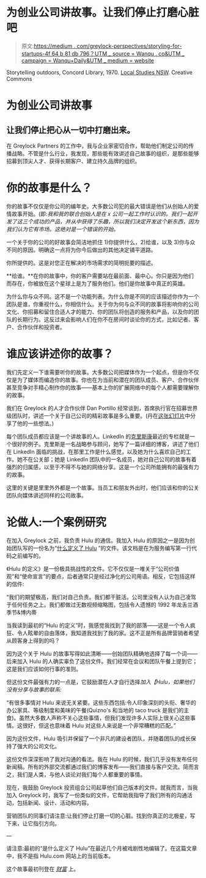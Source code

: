 # 为创业公司讲故事。让我们停止打磨心脏吧

> 原文:[https://medium . com/greylock-perspectives/storyling-for-startups-4f 64 b 81 db 796？UTM _ source = Wanqu . co&UTM _ campaign = Wanqu+Daily&UTM _ medium = website](https://medium.com/greylock-perspectives/storytelling-for-startups-4f64b81db796?utm_source=wanqu.co&utm_campaign=Wanqu+Daily&utm_medium=website)



Storytelling outdoors, Concord Library, 1970\. [Local Studies NSW](https://www.flickr.com/photos/local_studies_nsw/). Creative Commons



# 为创业公司讲故事

## 让我们停止把心从一切中打磨出来。

在 Greylock Partners 的工作中，我与企业家密切合作，帮助他们制定公司的传播战略。不管是什么行业，我发现，那些能有效讲述自己故事的组织，是那些能够招募到顶尖人才、获得长期客户、建立持久品牌的组织。

# 你的故事是什么？

你的故事不仅仅是你公司的编年史。大多数公司犯的最大错误是他们从创始人的爱情故事开始。(即:*我和我的联合创始人是在 x 公司一起工作时认识的。我们一起开发了这三个成功的产品，并从中获得了乐趣，所以我们决定开发这个新东西，因为我们认为它有市场。这绝对是一个错误的开始。*

一个关于你的公司的好故事会简洁地抓住 1)你提供什么，2)给谁，以及 3)你与众不同的原因。明确这一点将为你今后做出的其他决定铺平道路。

你所提供的。这是对您正在解决的市场需求的简明扼要的描述。

**给谁。**在你的故事中，你的客户需要站在最前面、最中心。你只是因为他们而存在，你被放在这个星球上是为了服务他们。他们是你故事中真正的英雄。

为什么你与众不同。这不是一个功能列表。为什么你是不同的应该描述你作为一个团队是谁，你重视什么，你相信什么。关于你为何与众不同的故事将影响你的公司文化、你招募和留住合适人才的能力、你的团队将创造的服务和产品，以及你的团队的长期行为。这反过来会影响人们在你不在房间时谈论你的方式，比如记者、客户、合作伙伴和投资者。

# 谁应该讲述你的故事？

我们先定义一下谁需要听你的故事。大多数公司把媒体作为一个起点，但是你不仅仅是为了媒体而编造你的故事。你也在为当前和潜在的团队成员、客户、合作伙伴甚至竞争对手精心制作你的故事——基本上你的扩展网络中的每个人都需要理解你的故事。

我们在 Greylock 的人才合作伙伴 Dan Portillo 经常谈到，首席执行官在招募世界级团队时，讲述一个关于自己公司的精彩故事是多么重要。(丹在[这张幻灯片](http://www.slideshare.net/DanielPortillo1/greylock-recruiting)中分享了他的一些想法。)

每个团队成员都应该是一个讲故事的人。LinkedIn 的[克里斯康](https://www.linkedin.com/profile/view?id=24669532&authType=name&authToken=Wobc&goback=)最近的专栏就是一个很好的例子。克里斯是一名战略参与顾问，她写了一篇详细的博客，讲述了他们在 LinkedIn 面临的挑战，在那里工作是什么感觉，以及她为什么喜欢自己的工作。她不在公关部；她是 LinkedIn 团队中的一名成员，她对自己公司的故事有着强烈的归属感，以至于不得不与她的网络分享。这是一个公司所能拥有的最强有力的故事。

这里的关键是里里外外都是一个故事。当员工和朋友外出时，他们应该和你的公关团队向媒体讲述同样的公司故事。

# 论做人:一个案例研究

在加入 Greylock 之前，我负责 Hulu 的通信。我加入 Hulu 的原因之一是因为创始团队写的一份名为“[什么定义了 Hulu](https://medium.com/@ElisaSchreiber/what-defines-hulu-the-original-version-2c252780bb13) ”的文件。该文档是在为服务编写第一行代码之前编写的。

《Hulu 的定义》是一份极具挑战性的文件。它不仅仅是一堆关于“公司价值观”和“使命宣言”的要点，后者通常只是经过净化的公司用语。相反，它包括这样的信件:

“我们的期望极高，我们对自己负责。我们都干脏活。公司里没有人认为自己凌驾于任何任务之上。我们都做过无数视频缩略图，包括令人遗憾的 1992 年龙舌兰酒季节&博内蒂

当我读到最初的“Hulu 的定义”时，我感觉我找到了我的部落——这是一个令人疯狂、令人眩晕的自由落体，我知道我找到了我的家。这不正是所有品牌营销者希望从顾客身上得到的吗？

因为这个关于 Hulu 的故事写得如此清晰——创始团队精确地选择了每一个词——后来加入 Hulu 的人确实辜负了这份文件。我们经常在会议和团队午餐上提到它；这是我们应该如何行事的准则。

但这份文件最强有力的一点是，它鼓励潜在人才自行选择*加入【Hulu，如果他们没有分享与故事的联系:*

“有很多事情对 Hulu 来说无关紧要。这些东西包括:令人印象深刻的头衔、奢华的办公家具、等级制度和美味的午餐(Quizno's 和当地的 taco truck 是我们的主食)。虽然大多数人声称不关心这些事情，但我们发现许多人实际上很关心这些事情。这很好，但这也意味着 Hulu 对这些人来说是一个非常糟糕的匹配。”

因为这份文件，Hulu 吸引并保留了一个非凡的建设者团队，并随着团队的成长保持了强大的公司文化。

这份文件深深影响了我对沟通的看法。我在 Hulu 的时候，我们几乎没有发布任何新闻稿。所有的外部交流都通过我们的博客发布——我们直接与客户交流。简而言之，我们是人类，与他人谈论对我们每个人都重要的事情。

现在，我鼓励 Greylock 投资组合公司起草他们自己版本的文件。就我而言，当我加入 Greylock 时，我写了一份类似的文件，它帮助我指导了我们所有的沟通活动，包括新闻、设计、活动和内容。

营销团队的同事们请注意:让我们停止打磨一切的心脏。找到你真正的北极星，写下来，让它指引方向。

—

请注意:最初的“是什么定义了 Hulu”在最近几个月被戏剧性地编辑了。在这篇文章中，我不是指 Hulu.com 网站上的当前版本。

这个故事最初刊登在 [*财富*](http://fortune.com/2015/02/09/founders-story/) 上。